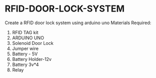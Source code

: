 # RFID-DOOR-LOCK-SYSTEM
Create a RFID door lock system using arduino uno 
Materials Required:  
1. RFID TAG kit
2. ARDUINO UNO
3. Solenoid Door Lock
4. Jumper wire
5. Battery - 5V
6. Battery Holder-12v
7. Battery 3v*4
8. Relay
